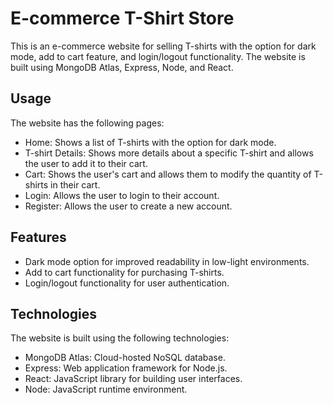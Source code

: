 # E-commerce T-Shirt Store
This is an e-commerce website for selling T-shirts with the option for dark mode, add to cart feature, and login/logout functionality. The website is built using MongoDB Atlas, Express, Node, and React.

## Usage
The website has the following pages:

* Home: Shows a list of T-shirts with the option for dark mode.
* T-shirt Details: Shows more details about a specific T-shirt and allows the user to add it to their cart.
* Cart: Shows the user's cart and allows them to modify the quantity of T-shirts in their cart.
* Login: Allows the user to login to their account.
* Register: Allows the user to create a new account.

## Features
* Dark mode option for improved readability in low-light environments.
* Add to cart functionality for purchasing T-shirts.
* Login/logout functionality for user authentication.

## Technologies
The website is built using the following technologies:

* MongoDB Atlas: Cloud-hosted NoSQL database.
* Express: Web application framework for Node.js.
* React: JavaScript library for building user interfaces.
* Node: JavaScript runtime environment.
